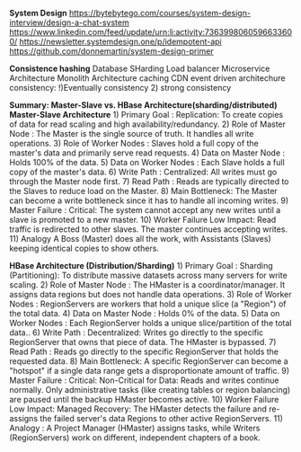 **System Design**
https://bytebytego.com/courses/system-design-interview/design-a-chat-system
https://www.linkedin.com/feed/update/urn:li:activity:7363998060596633600/
https://newsletter.systemdesign.one/p/idempotent-api
https://github.com/donnemartin/system-design-primer

**Consistence hashing**
Database SHarding
Load balancer
Microservice Architecture
Monolith Architecture
caching
CDN
event driven architechure
consistency: !)Eventually consistency 2) strong consistency


**Summary: Master-Slave vs. HBase Architecture(sharding/distributed)**
**Master-Slave Architecture**
    1)  Primary Goal : Replication: To create copies of data for read scaling and high availability/redundancy.
    2) Role of Master Node : The Master is the single source of truth. It handles all write operations.
    3) Role of Worker Nodes : Slaves hold a full copy of the master's data and primarily serve read requests.
    4) Data on Master Node : Holds 100% of the data.
    5) Data on Worker Nodes : Each Slave holds a full copy of the master's data.
    6) Write Path :	Centralized: All writes must go through the Master node first.
    7) Read Path :	Reads are typically directed to the Slaves to reduce load on the Master.
    8) Main Bottleneck:	The Master can become a write bottleneck since it has to handle all incoming writes.
    9) Master Failure :	Critical: The system cannot accept any new writes until a slave is promoted to a new master.
    10) Worker Failure	Low Impact: Read traffic is redirected to other slaves. The master continues accepting writes.
    11) Analogy	A Boss (Master) does all the work, with Assistants (Slaves) keeping identical copies to show others.

**HBase Architecture (Distribution/Sharding)**
    1)  Primary Goal : Sharding (Partitioning): To distribute massive datasets across many servers for write scaling.
    2) Role of Master Node : The HMaster is a coordinator/manager. It assigns data regions but does not handle data operations.
    3) Role of Worker Nodes : RegionServers are workers that hold a unique slice (a "Region") of the total data.
    4) Data on Master Node : Holds 0% of the data.
    5) Data on Worker Nodes : Each RegionServer holds a unique slice/partition of the total data..
    6) Write Path :	Decentralized: Writes go directly to the specific RegionServer that owns that piece of data. The HMaster is bypassed.
    7) Read Path :	Reads go directly to the specific RegionServer that holds the requested data.
    8) Main Bottleneck:	A specific RegionServer can become a "hotspot" if a single data range gets a disproportionate amount of traffic.
    9) Master Failure :	Critical: Non-Critical for Data: Reads and writes continue normally. Only administrative tasks (like creating tables or region balancing) are paused until the backup HMaster becomes active.
    10) Worker Failure	Low Impact: Managed Recovery: The HMaster detects the failure and re-assigns the failed server's data Regions to other active RegionServers.
    11) Analogy :	A Project Manager (HMaster) assigns tasks, while Writers (RegionServers) work on different, independent chapters of a book.
